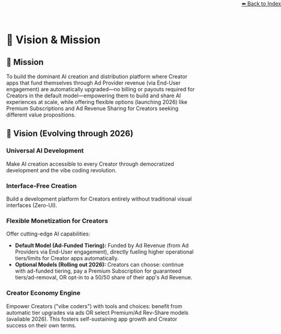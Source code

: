 <div style="text-align: right; position: absolute; top: 0; right: 0;">
<a href="/10">⬅️ Back to Index</a>
</div>

# 🔭 **Vision & Mission**

## 🚀 Mission

To build the dominant AI creation and distribution platform where Creator apps that fund themselves through Ad Provider revenue (via End-User engagement) are automatically upgraded—no billing or payouts required for Creators in the default model—empowering them to build and share AI experiences at scale, while offering flexible options (launching 2026) like Premium Subscriptions and Ad Revenue Sharing for Creators seeking different value propositions.

## 🌟 Vision (Evolving through 2026)

### Universal AI Development
Make AI creation accessible to every Creator through democratized development and the vibe coding revolution.

### Interface-Free Creation
Build a development platform for Creators entirely without traditional visual interfaces (Zero-UI).

### Flexible Monetization for Creators
Offer cutting-edge AI capabilities:
*   **Default Model (Ad-Funded Tiering):** Funded by Ad Revenue (from Ad Providers via End-User engagement), directly fueling higher operational tiers/limits for Creator apps automatically.
*   **Optional Models (Rolling out 2026):** Creators can choose: continue with ad-funded tiering, pay a Premium Subscription for guaranteed tiers/ad-removal, OR opt-in to a 50/50 share of their app's Ad Revenue.

### Creator Economy Engine
Empower Creators ("vibe coders") with tools and choices: benefit from automatic tier upgrades via ads OR select Premium/Ad Rev-Share models (available 2026). This fosters self-sustaining app growth and Creator success on their own terms. 